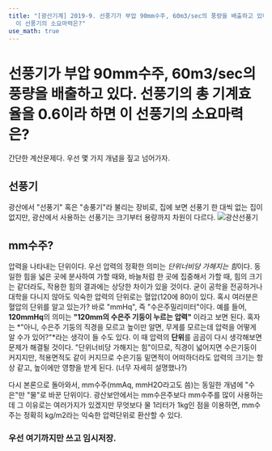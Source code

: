 ```yaml
---
title: "[광산기계] 2019-9. 선풍기가 부압 90mm수주, 60m3/sec의 풍량을 배출하고 있다. 선풍기의 총 기계효율을 0.6이라 하면
  이 선풍기의 소요마력은?"
use_math: true
---
```


# 선풍기가 부압 90mm수주, 60m3/sec의 풍량을 배출하고 있다. 선풍기의 총 기계효율을 0.6이라 하면 이 선풍기의 소요마력은?

간단한 계산문제다. 우선 몇 가지 개념을 짚고 넘어가자.

## 선풍기
광산에서 "선풍기" 혹은 "송풍기"라 불리는 장비로, 집에 보면 선풍기 한 대씩 없는 집이 없지만, 광산에서 사용하는 선풍기는 크기부터 용량까지 차원이 다르다.
![광산선풍기](https://paulsfans.com/wp-content/uploads/2019/07/Axial-Fan-for-a-Coal-Mine.jpg)

## mm수주?
압력을 나타내는 단위이다. 우선 압력의 정확한 의미는 *단위너비당 가해지는 힘*이다. 
동일한 힘을 넓은 곳에 분사하여 가할 때와, 바늘처럼 한 곳에 집중해서 가할 때, 
힘의 크기는 같더라도, 작용한 힘의 결과에는 상당한 차이가 있을 것이다.
굳이 공학을 전공하거나 대학을 다니지 않아도 익숙한 압력의 단위로는 혈압(120에 80)이 있다. 혹시 여러분은 혈압의 단위를 알고 있는가?
바로 "mmHq", 즉 "수은주밀리미터"이다.
예를 들어, **120mmHq**의 의미는 **"120mm의 수은주 기둥이 누르는 압력"** 이라고 보면 된다.
혹자는 *"아니, 수은주 기둥의 직경을 모르고 높이만 알면, 무게를 모르는데 압력을 어떻게 알 수가 있어?"*라는 생각이 들 수도 있다.
이 때 압력의 **단위**를 곰곰이 다시 생각해보면 문제가 해결될 것이다. "단위너비당 가해지는 힘"이므로, 직경이 넓어지면  수은기둥이 커지지만, 적용면적도 같이 커지므로
수은기둥 밑면적이 어떠하더라도 압력의 크기는 항상 같고, 높이에만 영향을 받게 된다. (너무 자세히 설명했나?)


다시 본론으로 돌아와서, mm수주(mmAq, mmH2O라고도 씀)는 동일한 개념에 "수은"만 "물"로 바꾼 단위이다. 광산보안에서는 mm수은주보다 mm수주를 많이 사용하는데 그 이유로는 여러가지가 있겠지만 무엇보다 물 1리터가 1kg인 점을 이용하면, mm수주는 정확히 kg/m2라는 익숙한 압력단위로 환산할 수 있다.

### 우선 여기까지만 쓰고 임시저장.
